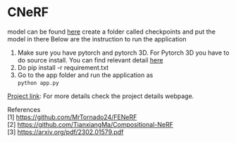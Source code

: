 # CNeRF
model can be found [here](https://drive.google.com/file/d/11yghQMlpJk17RqCq9Q873jY_3PzXcVKA/view?usp=share_link)
create a folder called checkpoints and put the model in there
Below are the instruction to run the application

1. Make sure you have pytorch and pytorch 3D. For Pytorch 3D you have to do source install. You can find relevant detail [here](https://github.com/facebookresearch/pytorch3d/blob/main/INSTALL.md)
2. Do pip install -r requirement.txt
3. Go to the app folder and run the application as \
   ```python app.py```
   

[Project link](https://hemadevasagar35.github.io/): For more details check the project details webpage.

References\
[1] https://github.com/MrTornado24/FENeRF \
[2] https://github.com/TianxiangMa/Compositional-NeRF \
[3] https://arxiv.org/pdf/2302.01579.pdf

